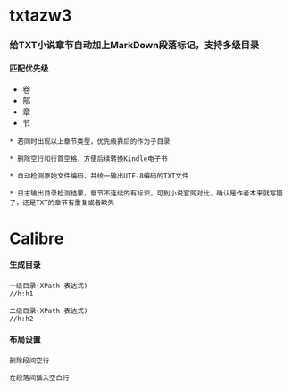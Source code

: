 # txtazw3

### 给TXT小说章节自动加上MarkDown段落标记，支持多级目录

#### 匹配优先级

- 卷
- 部
- 章
- 节

~~~
* 若同时出现以上章节类型，优先级靠后的作为子目录

* 删除空行和行首空格，方便后续转换Kindle电子书

* 自动检测原始文件编码，并统一输出UTF-8编码的TXT文件

* 日志输出目录检测结果，章节不连续的有标识，可到小说官网对比，确认是作者本来就写错了，还是TXT的章节有重复或者缺失
~~~


# Calibre

#### 生成目录

~~~
一级目录(XPath 表达式)
//h:h1

二级目录(XPath 表达式)
//h:h2
~~~

#### 布局设置

~~~
删除段间空行

在段落间插入空白行
~~~
